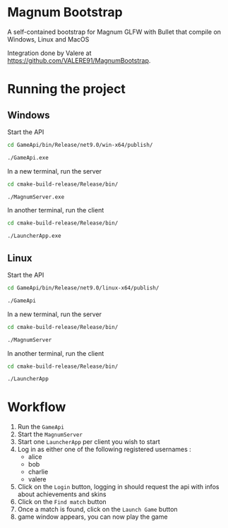 # Magnum Bootstrap

A self-contained bootstrap for Magnum GLFW with Bullet that compile on Windows, Linux and MacOS

Integration done by Valere at https://github.com/VALERE91/MagnumBootstrap.


# Running the project

## Windows

Start the API
```bash
cd GameApi/bin/Release/net9.0/win-x64/publish/
```
```bash
./GameApi.exe
```

In a new terminal, run the server
```bash
cd cmake-build-release/Release/bin/
```
```bash
./MagnumServer.exe
```

In another terminal, run the client
```bash
cd cmake-build-release/Release/bin/
```
```bash
./LauncherApp.exe
```

## Linux

Start the API
```bash
cd GameApi/bin/Release/net9.0/linux-x64/publish/
```
```bash
./GameApi
```

In a new terminal, run the server
```bash
cd cmake-build-release/Release/bin/
```
```bash
./MagnumServer
```

In another terminal, run the client
```bash
cd cmake-build-release/Release/bin/
```
```bash
./LauncherApp
```

# Workflow

1. Run the `GameApi`
2. Start the `MagnumServer`
3. Start one `LauncherApp` per client you wish to start
4. Log in as either one of the following registered usernames :
    * alice
    * bob
    * charlie
    * valere
5. Click on the `Login` button, logging in should request the api with infos about achievements and skins
6. Click on the `Find match` button
7. Once a match is found, click on the `Launch Game` button
8. game window appears, you can now play the game